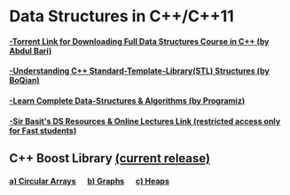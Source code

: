 # Data Structures in C++/C++11
#### [-Torrent Link for Downloading Full Data Structures Course in C++ (by Abdul Bari)](https://github.com/HypertextAssassin0273/Data_Structures_in_Cpp/blob/main/Mastering_Data_Structures_and_Algorithms_using_C_and_C++.torrent?raw=true)
#### [-Understanding C++ Standard-Template-Library(STL) Structures (by BoQian)](https://youtube.com/playlist?list=PLA0_W94naaYmk0uFVkUnXv0SiMIP5Jjlb)
#### [-Learn Complete Data-Structures & Algorithms (by Programiz)](https://www.programiz.com/dsa)
#### [-Sir Basit's DS Resources & Online Lectures Link (restricted access only for Fast students)](https://drive.google.com/drive/folders/1O3T0F4zCfkq_dDM9pz2alHvzn8ro2cUI?usp=sharing)
## C++ Boost Library [(current release)](https://www.boost.org/doc/libs/1_76_0/)
#### [a) Circular Arrays](https://www.boost.org/doc/libs/1_76_0/doc/html/circular_buffer.html) &emsp; [b) Graphs](https://www.boost.org/doc/libs/1_76_0/libs/graph/doc/index.html) &emsp; [c) Heaps](https://www.boost.org/doc/libs/1_76_0/doc/html/heap.html)
